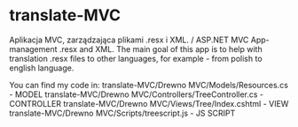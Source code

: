 # translate-MVC
Aplikacja MVC, zarządzająca plikami .resx i XML.  /  ASP.NET MVC App- management .resx and XML.
The main goal of this app is to help with translation .resx files to other languages, for example - from polish to english language.

You can find my code in: 
translate-MVC/Drewno MVC/Models/Resources.cs - MODEL
translate-MVC/Drewno MVC/Controllers/TreeController.cs - CONTROLLER
translate-MVC/Drewno MVC/Views/Tree/Index.cshtml - VIEW
translate-MVC/Drewno MVC/Scripts/treescript.js - JS SCRIPT

